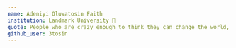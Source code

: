```yaml
---
name: Adeniyi Oluwatosin Faith 
institution: Landmark University 🚩 
quote: People who are crazy enough to think they can change the world, are the ones who do. – Rob Siltanen
github_user: 3tosin
---
```

